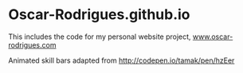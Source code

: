 # Oscar-Rodrigues.github.io

This includes the code for my personal website project, www.oscar-rodrigues.com

Animated skill bars adapted from http://codepen.io/tamak/pen/hzEer